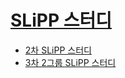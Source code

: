 # [SLiPP 스터디](http://www.slipp.net/wiki/display/SLS/Home)

* [2차 SLiPP 스터디](http://www.slipp.net/wiki/pages/viewpage.action?pageId=11010060)
* [3차 2그룹 SLiPP 스터디](http://www.slipp.net/wiki/pages/viewpage.action?pageId=16416854)